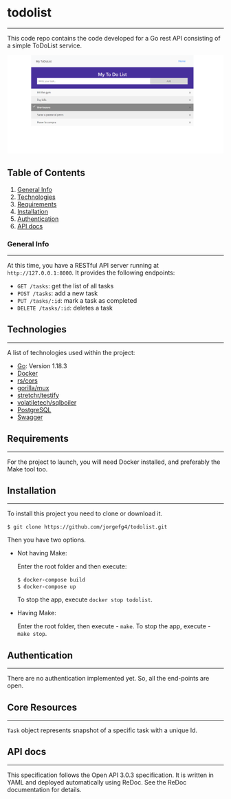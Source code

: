 # todolist
***
This code repo contains the code developed for a Go rest API consisting of a simple ToDoList service.

![home page](screenshots/todo.png)
## Table of Contents
1. [General Info](#general-info)
2. [Technologies](#technologies)
3. [Requirements](#requirements)
4. [Installation](#installation)
5. [Authentication](#authentication)
6. [API docs](#api-docs)
### General Info
***
At this time, you have a RESTful API server running at `http://127.0.0.1:8000`. It provides the following endpoints:

* `GET /tasks`: get the list of all tasks
* `POST /tasks`: add a new task
* `PUT /tasks/:id`: mark a task as completed
* `DELETE /tasks/:id`: deletes a task
## Technologies
***
A list of technologies used within the project:
* [Go](https://go.dev): Version 1.18.3
* [Docker](https://www.docker.com)
* [rs/cors](https://github.com/rs/cors)
* [gorilla/mux](https://"github.com/gorilla/mux)
* [stretchr/testify](https://github.com/stretchr/testify)
* [volatiletech/sqlboiler](https://github.com/volatiletech/sqlboiler)
* [PostgreSQL](https://www.postgresql.org)
* [Swagger](https://swagger.io)
## Requirements
***
For the project to launch, you will need Docker installed, and preferably the Make tool too.
## Installation
***
To install this project you need to clone or download it. 
```
$ git clone https://github.com/jorgefg4/todolist.git

```
Then you have two options.
- Not having Make:

    Enter the root folder and then execute:
    ```
    $ docker-compose build
    $ docker-compose up
    ```
    To stop the app, execute `docker stop todolist`.

- Having Make:

    Enter the root folder, then execute - `make`. To stop the app, execute - `make stop`.
## Authentication
***
 There are no authentication implemented yet. So, all the end-points are open.
## Core Resources
***
`Task` object represents snapshot of a specific task with a unique Id.
## API docs
***
This specification follows the Open API 3.0.3 specification. It is written in YAML and deployed automatically using ReDoc. See the ReDoc documentation for details.





 
